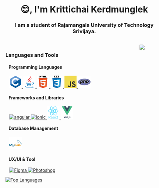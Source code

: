 <h1 align="center">😊, I'm Krittichai Kerdmunglek</h1>
<h3 align="center">
    I am a student of Rajamangala University of Technology Srivijaya.
</h3>
<br />
<img align="right" width="75" src="https://media1.giphy.com/media/v1.Y2lkPTc5MGI3NjExZTNoeXpmeG10MnZ5c24yeHRmNDh1M21ieHR4YTZ0aml5MGNheXg2MiZlcD12MV9pbnRlcm5hbF9naWZfYnlfaWQmY3Q9cw/TlJnjhxkB65h6gKEjX/giphy.webp">

<h3 align="left">Languages and Tools</h3>
<h4 align="left">&nbsp;&nbsp;&nbsp;Programming Languages</h4>
    <p align="left">&nbsp;&nbsp;
        <a href="https://www.cprogramming.com/" target="_blank" rel="noreferrer">
            <img src="https://raw.githubusercontent.com/devicons/devicon/master/icons/c/c-original.svg" alt="c"  margin-left="100px" width="40" height="40" />
        </a>
        <a href="https://www.java.com" target="_blank" rel="noreferrer">
            <img src="https://raw.githubusercontent.com/devicons/devicon/master/icons/java/java-original.svg" alt="java" width="40" height="40" />
        </a>
        <a href="https://www.w3.org/html/" target="_blank" rel="noreferrer">
            <img src="https://raw.githubusercontent.com/devicons/devicon/master/icons/html5/html5-original-wordmark.svg" alt="html5" width="40" height="40" />
        </a>
        <a href="https://www.w3schools.com/css/" target="_blank" rel="noreferrer">
            <img src="https://raw.githubusercontent.com/devicons/devicon/master/icons/css3/css3-original-wordmark.svg" alt="css3" width="40" height="40" />
        </a>
        <a href="https://developer.mozilla.org/en-US/docs/Web/JavaScript" target="_blank" rel="noreferrer">
            <img src="https://raw.githubusercontent.com/devicons/devicon/master/icons/javascript/javascript-original.svg" alt="javascript" width="40" height="40" />
        </a>
        <a href="https://www.php.net" target="_blank" rel="noreferrer">
            <img src="https://raw.githubusercontent.com/devicons/devicon/master/icons/php/php-original.svg" alt="php" width="40" height="40" />
        </a>
    </p>
<h4 align="left">&nbsp;&nbsp;&nbsp;Frameworks and Libraries</h4>
    <p align="left">&nbsp;&nbsp;
        <a href="https://angular.io" target="_blank" rel="noreferrer">
            <img src="https://angular.io/assets/images/logos/angular/angular.svg" alt="angular" width="40" height="40" />
        </a>
        <a href="https://ionicframework.com" target="_blank" rel="noreferrer"> 
            <img src="https://upload.wikimedia.org/wikipedia/commons/d/d1/Ionic_Logo.svg" alt="ionic" width="40" height="40"/> 
        </a>
        <a href="https://reactjs.org/" target="_blank" rel="noreferrer"> 
            <img src="https://raw.githubusercontent.com/devicons/devicon/master/icons/react/react-original-wordmark.svg" alt="react" width="40" height="40"/> 
        </a>
        <a href="https://vuejs.org/" target="_blank" rel="noreferrer"> 
            <img src="https://raw.githubusercontent.com/devicons/devicon/master/icons/vuejs/vuejs-original-wordmark.svg" alt="vuejs" width="40" height="40"/> 
        </a>
    </p>
<h4 align="left">&nbsp;&nbsp;&nbsp;Database Management</h4>
    <p align="left">&nbsp;&nbsp;
        <a href="https://www.mysql.com/" target="_blank" rel="noreferrer">
            <img src="https://raw.githubusercontent.com/devicons/devicon/master/icons/mysql/mysql-original-wordmark.svg" alt="mysql" width="40" height="40" />
        </a>
    </p>
<h4 align="left">&nbsp;&nbsp;&nbsp;UX/UI & Tool</h4>
    <p align="left">&nbsp;&nbsp;
        <a href="https://www.figma.com/" target="_blank" rel="noreferrer">
            <img src="https://raw.githubusercontent.com/danielcranney/readme-generator/main/public/icons/skills/figma-colored.svg" width="36" height="40" alt="Figma" />
        </a>
        <a href="https://www.adobe.com/uk/products/photoshop.html" target="_blank" rel="noreferrer">
            <img src="https://raw.githubusercontent.com/danielcranney/readme-generator/main/public/icons/skills/photoshop-colored.svg" width="36" height="40" alt="Photoshop" />
        </a>
    </p>

<a href="https://github.com/Krittichai-k" align="left">
    <img src="https://github-readme-stats.vercel.app/api/top-langs/?username=Krittichai-k&langs_count=10&title_color=ef4444&text_color=ffffff&icon_color=ef4444&bg_color=000000&hide_border=true&locale=en&custom_title=Top%20%Languages"alt="Top Languages" />
</a>
